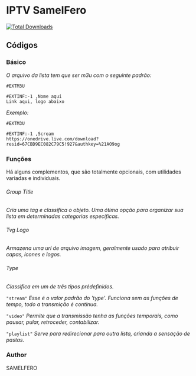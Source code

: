 # IPTV SamelFero
[![Total Downloads](http://poser.pugx.org/phpunit/phpunit/downloads)](https://raw.githubusercontent.com/ooicram/IPTV-SF/main/IPTV-SF.m3u)

## Códigos
### Básico
*O arquivo da lista tem que ser m3u com o seguinte padrão:*
```
#EXTM3U

#EXTINF:-1 ,Nome aqui
Link aqui, logo abaixo
```
*Exemplo:*
```
#EXTM3U

#EXTINF:-1 ,Scream
https://onedrive.live.com/download?resid=67CBD9EC082C79C5!927&authkey=%21AO9og
```
### Funções

Há alguns complementos, que são totalmente opcionais, com utilidades variadas e individuais.

###### Group Title
*Cria uma tag e classifica o objeto. Uma ótima opção para organizar sua lista em determinadas categorias específicas.*

###### Tvg Logo
*Armazena uma url de arquivo imagem, geralmente usado para atribuir capas, icones e logos.*

###### Type
*Classifica em um de três tipos prédefinidos.* 

```"stream"``` *Esse é o valor padrão do 'type'. Funciona sem as funções de tempo, todo a transmição é continua.*

```"video"``` *Permite que a transmissão tenha as funções temporais, como pausar, pular, retroceder, contabilizar.*

```"playlist"``` *Serve para redirecionar para outra lista, crianda a sensação de pastas.*

### Author
SAMELFERO


